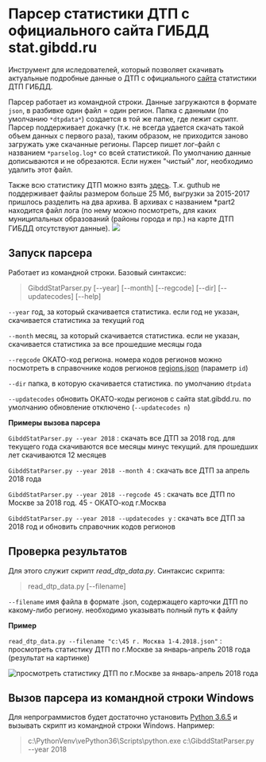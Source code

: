 # Парсер статистики ДТП с официального сайта ГИБДД stat.gibdd.ru

Инструмент для иследователей, который позволяет скачивать актуальные подробные данные о ДТП с официального [сайта](http://stat.gibdd.ru/) статистики ДТП ГИБДД. 

Парсер работает из командной строки. Данные загружаются в формате `json`, в разбивке один файл = один регион. Папка с данными (по умолчанию `*dtpdata*`) создается в той же папке, где лежит скрипт. Парсер поддерживает докачку (т.к. не всегда удается скачать такой объем данных с первого раза), таким образом, не приходится заново загружать уже скачанные регионы. Парсер пишет лог-файл с названием `*parselog.log*` со всей статистикой. По умолчанию данные дописываются и не обрезаются. Если нужен "чистый" лог, необходимо удалить этот файл.

Также всю статистику ДТП можно взять [здесь](https://github.com/Shorstko/GibddStat/tree/master/data). Т.к. guthub не поддерживает файлы размером больше 25 Мб, выгрузки за 2015-2017 пришлось разделить на два архива. В архивах с названием \*part2 находится файл лога (по нему можно посмотреть, для каких муниципальных образований (районы города и пр.) на карте ДТП ГИБДД отсутствуют данные).
![](https://github.com/Shorstko/GibddStat/blob/master/image/title.png)

## Запуск парсера

Работает из командной строки. Базовый синтаксис: 
>   GibddStatParser.py [--year] [--month] [--regcode] [--dir] [--updatecodes] [--help]

`--year` год, за который скачивается статистика. если год не указан, скачивается статистика за текущий год

`--month` месяц, за который скачивается статистика. если не указан, скачивается статистика за все прошедшие месяцы года

`--regcode` ОКАТО-код региона. номера кодов регионов можно посмотреть в справочнике кодов регионов [regions.json](https://github.com/Shorstko/GibddStat/blob/master/regions.json) (параметр `id`)

`--dir` папка, в которую скачивается статистика. по умолчанию `dtpdata`

`--updatecodes` обновить ОКАТО-коды регионов с сайта stat.gibdd.ru. по умолчанию обновление отключено (`--updatecodes n`)

**Примеры вызова парсера**

`GibddStatParser.py --year 2018` : скачать все ДТП за 2018 год. для текущего года скачиваются все месяцы минус текущий. для прошедших лет скачиваются 12 месяцев

`GibddStatParser.py --year 2018 --month 4` : скачать все ДТП за апрель 2018 года

`GibddStatParser.py --year 2018 --regcode 45` : скачать все ДТП по Москве за 2018 год. 45 - ОКАТО-код г.Москва

`GibddStatParser.py --year 2018 --updatecodes y` : скачать все ДТП за 2018 год и обновить справочник кодов регионов

## Проверка результатов

Для этого служит скрипт *read_dtp_data.py*. Синтаксис скрипта:
>  	read_dtp_data.py [--filename]

`--filename` имя файла в формате .json, содержащего карточки ДТП по какому-либо региону. необходимо указывать полный путь к файлу

**Пример**

`read_dtp_data.py --filename "c:\45 г. Москва 1-4.2018.json"` : просмотреть статистику ДТП по г.Москве за январь-апрель 2018 года (результат на картинке)

![просмотреть статистику ДТП по г.Москве за январь-апрель 2018 года](https://github.com/Shorstko/GibddStat/blob/master/image/test.png)

## Вызов парсера из командной строки Windows

Для непрограммистов будет достаточно установить [Python 3.6.5](https://www.python.org/downloads/release/python-365/) и вызывать скрипт из командной строки Windows. Например:

>   c:\PythonVenv\vePython36\Scripts\python.exe c:\GibddStatParser.py --year 2018
